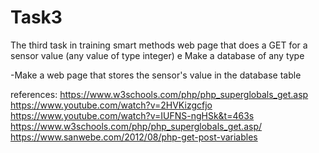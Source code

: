 # Task3
The third task in training smart methods web page that does a GET for a sensor value (any value of type integer) e Make a database of any type

-Make a web page that stores the sensor's value in the database table

references:
https://www.w3schools.com/php/php_superglobals_get.asp
https://www.youtube.com/watch?v=2HVKizgcfjo
https://www.youtube.com/watch?v=IUFNS-ngHSk&t=463s
https://www.w3schools.com/php/php_superglobals_get.asp/
https://www.sanwebe.com/2012/08/php-get-post-variables
